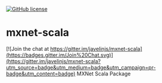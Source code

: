 [![GitHub license](http://dmlc.github.io/img/apache2.svg)](./LICENSE)
# mxnet-scala

[![Join the chat at https://gitter.im/javelinjs/mxnet-scala](https://badges.gitter.im/Join%20Chat.svg)](https://gitter.im/javelinjs/mxnet-scala?utm_source=badge&utm_medium=badge&utm_campaign=pr-badge&utm_content=badge)
MXNet Scala Package
